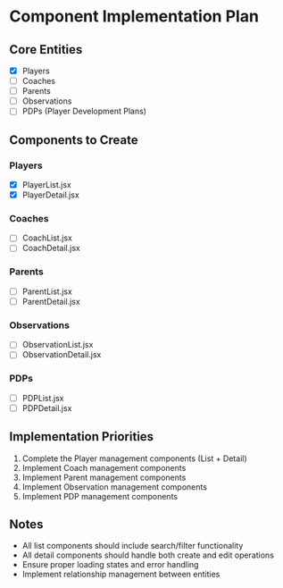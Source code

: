 # Component Implementation Plan

## Core Entities
- [x] Players
- [ ] Coaches
- [ ] Parents
- [ ] Observations
- [ ] PDPs (Player Development Plans)

## Components to Create

### Players
- [x] PlayerList.jsx
- [x] PlayerDetail.jsx

### Coaches
- [ ] CoachList.jsx
- [ ] CoachDetail.jsx

### Parents
- [ ] ParentList.jsx
- [ ] ParentDetail.jsx

### Observations
- [ ] ObservationList.jsx
- [ ] ObservationDetail.jsx

### PDPs
- [ ] PDPList.jsx
- [ ] PDPDetail.jsx

## Implementation Priorities
1. Complete the Player management components (List + Detail)
2. Implement Coach management components
3. Implement Parent management components
4. Implement Observation management components
5. Implement PDP management components

## Notes
- All list components should include search/filter functionality
- All detail components should handle both create and edit operations
- Ensure proper loading states and error handling
- Implement relationship management between entities
